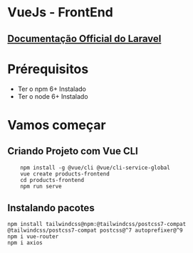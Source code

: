 # VueJs - FrontEnd

## [Documentação Official do Laravel](https://vuejs.org/v2/guide/)

# Prérequisitos
 - Ter o npm 6+ Instalado
 - Ter o node 6+ Instalado

# Vamos começar
## Criando Projeto com Vue CLI
```
    npm install -g @vue/cli @vue/cli-service-global
    vue create products-frontend
    cd products-frontend
    npm run serve
```

## Instalando pacotes
```
npm install tailwindcss@npm:@tailwindcss/postcss7-compat @tailwindcss/postcss7-compat postcss@^7 autoprefixer@^9
npm i vue-router
npm i axios
```
